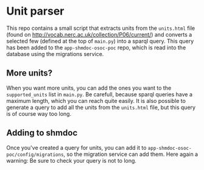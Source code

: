 # Unit parser
This repo contains a small script that extracts units from the `units.html` file (found on http://vocab.nerc.ac.uk/collection/P06/current/) and converts a selected few (defined at the top of `main.py`) into a sparql query. This query has been added to the `app-shmdoc-osoc-poc` repo, which is read into the database using the migrations service. 

## More units?
When you want more units, you can add the ones you want to the `supported_units` list in `main.py`. Be carefull, because sparql queries have a maximum length, which you can reach quite easily. It is also possible to generate a query to add all the units from the `units.html` file, but this query is of course way too long. 

## Adding to shmdoc
Once you've created a query for units, you can add it to `app-shmdoc-osoc-poc/config/migrations`, so the migration service can add them. Here again a warning: Be sure to check your query is not to long. 
